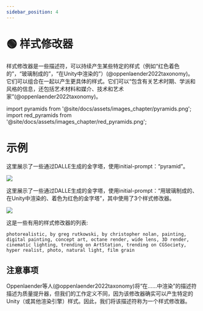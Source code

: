 ```yaml
---
sidebar_position: 4
---
```

# 🟢 样式修改器

样式修改器是一些描述符，可以持续产生某些特定的样式（例如“红色着色的”，“玻璃制成的”，“在Unity中渲染的”）(@oppenlaender2022taxonomy)。它们可以组合在一起以产生更具体的样式。它们可以“包含有关艺术时期、学派和风格的信息，还包括艺术材料和媒介、技术和艺术家”(@oppenlaender2022taxonomy)。

import pyramids from '@site/docs/assets/images_chapter/pyramids.png';
import red_pyramids from '@site/docs/assets/images_chapter/red_pyramids.png';

# 示例

这里展示了一些通过DALLE生成的金字塔，使用initial-prompt：“pyramid”。

<div style={{textAlign: 'center'}}>
  <img src={pyramids} style={{width: "750px"}} />
</div>

这里展示了一些通过DALLE生成的金字塔，使用initial-prompt：“用玻璃制成的、在Unity中渲染的、着色为红色的金字塔”，其中使用了3个样式修改器。

<div style={{textAlign: 'center'}}>
  <img src={red_pyramids} style={{width: "750px"}} />
</div>

这是一些有用的样式修改器的列表:

```text
photorealistic, by greg rutkowski, by christopher nolan, painting, digital painting, concept art, octane render, wide lens, 3D render, cinematic lighting, trending on ArtStation, trending on CGSociety, hyper realist, photo, natural light, film grain
```

## 注意事项

Oppenlaender等人(@oppenlaender2022taxonomy)将“在……中渲染”的描述符描述为质量提升器，但我们的工作定义不同，因为该修改器确实可以产生特定的Unity（或其他渲染引擎）样式。因此，我们将该描述符称为一个样式修改器。